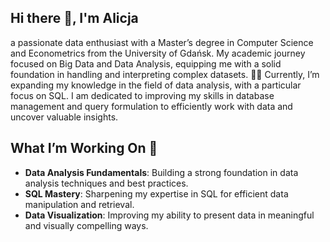 ## Hi there 👋, I'm Alicja 
a passionate data enthusiast with a Master’s degree in Computer Science and Econometrics from the University of Gdańsk. My academic journey focused on Big Data and Data Analysis, equipping me with a solid foundation in handling and interpreting complex datasets. :woman_technologist:
Currently, I’m expanding my knowledge in the field of data analysis, with a particular focus on SQL. I am dedicated to improving my skills in database management and query formulation to efficiently work with data and uncover valuable insights.

## What I’m Working On :rocket:

- **Data Analysis Fundamentals**: Building a strong foundation in data analysis techniques and best practices.
- **SQL Mastery**: Sharpening my expertise in SQL for efficient data manipulation and retrieval.
- **Data Visualization**: Improving my ability to present data in meaningful and visually compelling ways.
<!--
**AKoczakowska/AKoczakowska** is a ✨ _special_ ✨ repository because its `README.md` (this file) appears on your GitHub profile.

Here are some ideas to get you started:

- 🔭 I’m currently working on ...
- 🌱 I’m currently learning ...
- 👯 I’m looking to collaborate on ...
- 🤔 I’m looking for help with ...
- 💬 Ask me about ...
- 📫 How to reach me: ...
- 😄 Pronouns: ...
- ⚡ Fun fact: ...
-->
